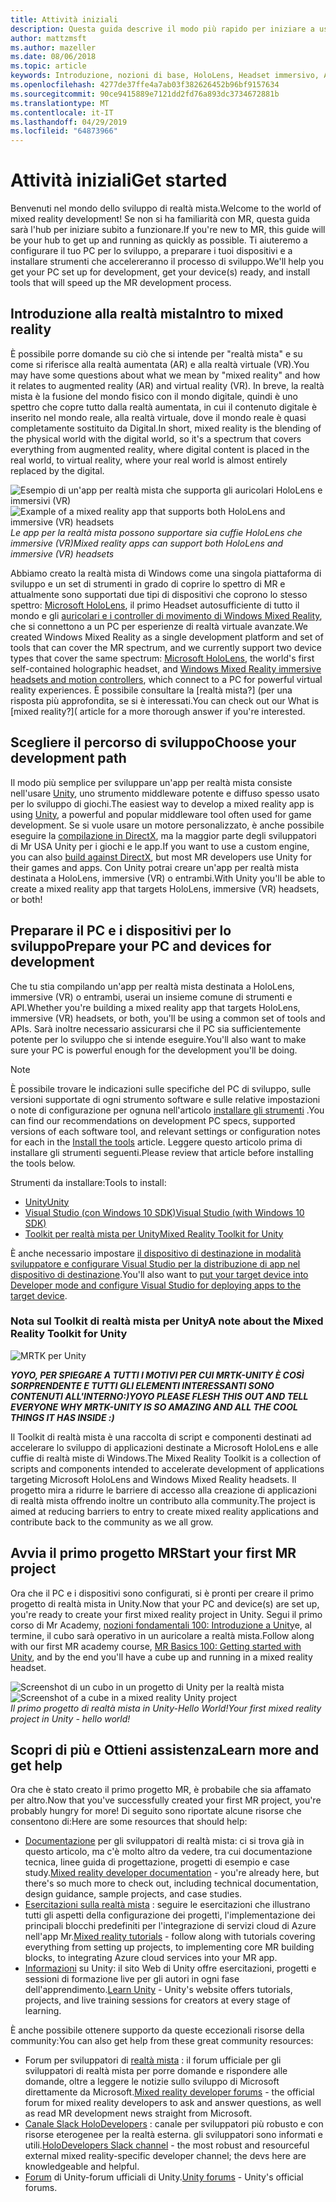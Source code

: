 ```yaml
---
title: Attività iniziali
description: Questa guida descrive il modo più rapido per iniziare a usare lo sviluppo di realtà miste.
author: mattzmsft
ms.author: mazeller
ms.date: 08/06/2018
ms.topic: article
keywords: Introduzione, nozioni di base, HoloLens, Headset immersivo, AR, VR, Unity, Visual Studio, avvio rapido, procedure
ms.openlocfilehash: 4277de37ffe4a7ab03f382626452b96bf9157634
ms.sourcegitcommit: 90ce9415889e7121dd2fd76a893dc3734672881b
ms.translationtype: MT
ms.contentlocale: it-IT
ms.lasthandoff: 04/29/2019
ms.locfileid: "64873966"
---
```

# <a name="get-started"></a><span data-ttu-id="67d70-104">Attività iniziali</span><span class="sxs-lookup"><span data-stu-id="67d70-104">Get started</span></span>

<span data-ttu-id="67d70-105">Benvenuti nel mondo dello sviluppo di realtà mista.</span><span class="sxs-lookup"><span data-stu-id="67d70-105">Welcome to the world of mixed reality development!</span></span> <span data-ttu-id="67d70-106">Se non si ha familiarità con MR, questa guida sarà l'hub per iniziare subito a funzionare.</span><span class="sxs-lookup"><span data-stu-id="67d70-106">If you're new to MR, this guide will be your hub to get up and running as quickly as possible.</span></span> <span data-ttu-id="67d70-107">Ti aiuteremo a configurare il tuo PC per lo sviluppo, a preparare i tuoi dispositivi e a installare strumenti che accelereranno il processo di sviluppo.</span><span class="sxs-lookup"><span data-stu-id="67d70-107">We'll help you get your PC set up for development, get your device(s) ready, and install tools that will speed up the MR development process.</span></span> 

## <a name="intro-to-mixed-reality"></a><span data-ttu-id="67d70-108">Introduzione alla realtà mista</span><span class="sxs-lookup"><span data-stu-id="67d70-108">Intro to mixed reality</span></span>

<span data-ttu-id="67d70-109">È possibile porre domande su ciò che si intende per "realtà mista" e su come si riferisce alla realtà aumentata (AR) e alla realtà virtuale (VR).</span><span class="sxs-lookup"><span data-stu-id="67d70-109">You may have some questions about what we mean by "mixed reality" and how it relates to augmented reality (AR) and virtual reality (VR).</span></span> <span data-ttu-id="67d70-110">In breve, la realtà mista è la fusione del mondo fisico con il mondo digitale, quindi è uno spettro che copre tutto dalla realtà aumentata, in cui il contenuto digitale è inserito nel mondo reale, alla realtà virtuale, dove il mondo reale è quasi completamente sostituito da Digital.</span><span class="sxs-lookup"><span data-stu-id="67d70-110">In short, mixed reality is the blending of the physical world with the digital world, so it's a spectrum that covers everything from augmented reality, where digital content is placed in the real world, to virtual reality, where your real world is almost entirely replaced by the digital.</span></span> 

<span data-ttu-id="67d70-111">![Esempio di un'app per realtà mista che supporta gli auricolari HoloLens e immersivi (VR)](images/mr-island.png)</span><span class="sxs-lookup"><span data-stu-id="67d70-111">![Example of a mixed reality app that supports both HoloLens and immersive (VR) headsets](images/mr-island.png)</span></span><br>
<span data-ttu-id="67d70-112">*Le app per la realtà mista possono supportare sia cuffie HoloLens che immersive (VR)*</span><span class="sxs-lookup"><span data-stu-id="67d70-112">*Mixed reality apps can support both HoloLens and immersive (VR) headsets*</span></span>

<span data-ttu-id="67d70-113">Abbiamo creato la realtà mista di Windows come una singola piattaforma di sviluppo e un set di strumenti in grado di coprire lo spettro di MR e attualmente sono supportati due tipi di dispositivi che coprono lo stesso spettro: [Microsoft HoloLens](https://www.microsoft.com/hololens), il primo Headset autosufficiente di tutto il mondo e gli [auricolari e i controller di movimento di Windows Mixed Reality](https://www.microsoft.com/windows/windows-mixed-reality), che si connettono a un PC per esperienze di realtà virtuale avanzate.</span><span class="sxs-lookup"><span data-stu-id="67d70-113">We created Windows Mixed Reality as a single development platform and set of tools that can cover the MR spectrum, and we currently support two device types that cover the same spectrum: [Microsoft HoloLens](https://www.microsoft.com/hololens), the world's first self-contained holographic headset, and [Windows Mixed Reality immersive headsets and motion controllers](https://www.microsoft.com/windows/windows-mixed-reality), which connect to a PC for powerful virtual reality experiences.</span></span> <span data-ttu-id="67d70-114">È possibile consultare la [realtà mista?] (per una risposta più approfondita, se si è interessati.</span><span class="sxs-lookup"><span data-stu-id="67d70-114">You can check out our What is [mixed reality?]( article for a more thorough answer if you're interested.</span></span>

## <a name="choose-your-development-path"></a><span data-ttu-id="67d70-115">Scegliere il percorso di sviluppo</span><span class="sxs-lookup"><span data-stu-id="67d70-115">Choose your development path</span></span>

<span data-ttu-id="67d70-116">Il modo più semplice per sviluppare un'app per realtà mista consiste nell'usare [Unity](https://unity3d.com), uno strumento middleware potente e diffuso spesso usato per lo sviluppo di giochi.</span><span class="sxs-lookup"><span data-stu-id="67d70-116">The easiest way to develop a mixed reality app is using [Unity](https://unity3d.com), a powerful and popular middleware tool often used for game development.</span></span> <span data-ttu-id="67d70-117">Se si vuole usare un motore personalizzato, è anche possibile eseguire la [compilazione in DirectX](directx-development-overview.md), ma la maggior parte degli sviluppatori di Mr USA Unity per i giochi e le app.</span><span class="sxs-lookup"><span data-stu-id="67d70-117">If you want to use a custom engine, you can also [build against DirectX](directx-development-overview.md), but most MR developers use Unity for their games and apps.</span></span> <span data-ttu-id="67d70-118">Con Unity potrai creare un'app per realtà mista destinata a HoloLens, immersive (VR) o entrambi.</span><span class="sxs-lookup"><span data-stu-id="67d70-118">With Unity you'll be able to create a mixed reality app that targets HoloLens, immersive (VR) headsets, or both!</span></span>

## <a name="prepare-your-pc-and-devices-for-development"></a><span data-ttu-id="67d70-119">Preparare il PC e i dispositivi per lo sviluppo</span><span class="sxs-lookup"><span data-stu-id="67d70-119">Prepare your PC and devices for development</span></span>

<span data-ttu-id="67d70-120">Che tu stia compilando un'app per realtà mista destinata a HoloLens, immersive (VR) o entrambi, userai un insieme comune di strumenti e API.</span><span class="sxs-lookup"><span data-stu-id="67d70-120">Whether you're building a mixed reality app that targets HoloLens, immersive (VR) headsets, or both, you'll be using a common set of tools and APIs.</span></span> <span data-ttu-id="67d70-121">Sarà inoltre necessario assicurarsi che il PC sia sufficientemente potente per lo sviluppo che si intende eseguire.</span><span class="sxs-lookup"><span data-stu-id="67d70-121">You'll also want to make sure your PC is powerful enough for the development you'll be doing.</span></span> 

>[!NOTE]
><span data-ttu-id="67d70-122">È possibile trovare le indicazioni sulle specifiche del PC di sviluppo, sulle versioni supportate di ogni strumento software e sulle relative impostazioni o note di configurazione per ognuna nell'articolo [installare gli strumenti](install-the-tools.md) .</span><span class="sxs-lookup"><span data-stu-id="67d70-122">You can find our recommendations on development PC specs, supported versions of each software tool, and relevant settings or configuration notes for each in the [Install the tools](install-the-tools.md) article.</span></span> <span data-ttu-id="67d70-123">Leggere questo articolo prima di installare gli strumenti seguenti.</span><span class="sxs-lookup"><span data-stu-id="67d70-123">Please review that article before installing the tools below.</span></span>

<span data-ttu-id="67d70-124">Strumenti da installare:</span><span class="sxs-lookup"><span data-stu-id="67d70-124">Tools to install:</span></span>
* [<span data-ttu-id="67d70-125">Unity</span><span class="sxs-lookup"><span data-stu-id="67d70-125">Unity</span></span>](https://store.unity.com/download)
* [<span data-ttu-id="67d70-126">Visual Studio (con Windows 10 SDK)</span><span class="sxs-lookup"><span data-stu-id="67d70-126">Visual Studio (with Windows 10 SDK)</span></span>](https://developer.microsoft.com/windows/downloads)
* [<span data-ttu-id="67d70-127">Toolkit per realtà mista per Unity</span><span class="sxs-lookup"><span data-stu-id="67d70-127">Mixed Reality Toolkit for Unity</span></span>](https://github.com/Microsoft/MixedRealityToolkit-Unity/blob/htk_release/GettingStarted.md)

<span data-ttu-id="67d70-128">È anche necessario impostare [il dispositivo di destinazione in modalità sviluppatore e configurare Visual Studio per la distribuzione di app nel dispositivo di destinazione](using-visual-studio.md).</span><span class="sxs-lookup"><span data-stu-id="67d70-128">You'll also want to [put your target device into Developer mode and configure Visual Studio for deploying apps to the target device](using-visual-studio.md).</span></span>

### <a name="a-note-about-the-mixed-reality-toolkit-for-unity"></a><span data-ttu-id="67d70-129">Nota sul Toolkit di realtà mista per Unity</span><span class="sxs-lookup"><span data-stu-id="67d70-129">A note about the Mixed Reality Toolkit for Unity</span></span>

![MRTK per Unity](images/mrtkandunity.png)<br>

<span data-ttu-id="67d70-131">***YOYO, PER SPIEGARE A TUTTI I MOTIVI PER CUI MRTK-UNITY È COSÌ SORPRENDENTE E TUTTI GLI ELEMENTI INTERESSANTI SONO CONTENUTI ALL'INTERNO:)***</span><span class="sxs-lookup"><span data-stu-id="67d70-131">***YOYO PLEASE FLESH THIS OUT AND TELL EVERYONE WHY MRTK-UNITY IS SO AMAZING AND ALL THE COOL THINGS IT HAS INSIDE :)***</span></span>

<span data-ttu-id="67d70-132">Il Toolkit di realtà mista è una raccolta di script e componenti destinati ad accelerare lo sviluppo di applicazioni destinate a Microsoft HoloLens e alle cuffie di realtà miste di Windows.</span><span class="sxs-lookup"><span data-stu-id="67d70-132">The Mixed Reality Toolkit is a collection of scripts and components intended to accelerate development of applications targeting Microsoft HoloLens and Windows Mixed Reality headsets.</span></span> <span data-ttu-id="67d70-133">Il progetto mira a ridurre le barriere di accesso alla creazione di applicazioni di realtà mista offrendo inoltre un contributo alla community.</span><span class="sxs-lookup"><span data-stu-id="67d70-133">The project is aimed at reducing barriers to entry to create mixed reality applications and contribute back to the community as we all grow.</span></span>

## <a name="start-your-first-mr-project"></a><span data-ttu-id="67d70-134">Avvia il primo progetto MR</span><span class="sxs-lookup"><span data-stu-id="67d70-134">Start your first MR project</span></span>

<span data-ttu-id="67d70-135">Ora che il PC e i dispositivi sono configurati, si è pronti per creare il primo progetto di realtà mista in Unity.</span><span class="sxs-lookup"><span data-stu-id="67d70-135">Now that your PC and device(s) are set up, you're ready to create your first mixed reality project in Unity.</span></span> <span data-ttu-id="67d70-136">Segui il primo corso di Mr Academy, [nozioni fondamentali 100: Introduzione a Unity](holograms-100.md)e, al termine, il cubo sarà operativo in un auricolare a realtà mista.</span><span class="sxs-lookup"><span data-stu-id="67d70-136">Follow along with our first MR academy course, [MR Basics 100: Getting started with Unity](holograms-100.md), and by the end you'll have a cube up and running in a mixed reality headset.</span></span>

<span data-ttu-id="67d70-137">![Screenshot di un cubo in un progetto di Unity per la realtà mista](images/mr-cube.PNG)</span><span class="sxs-lookup"><span data-stu-id="67d70-137">![Screenshot of a cube in a mixed reality Unity project](images/mr-cube.PNG)</span></span><br>
<span data-ttu-id="67d70-138">*Il primo progetto di realtà mista in Unity-Hello World!*</span><span class="sxs-lookup"><span data-stu-id="67d70-138">*Your first mixed reality project in Unity - hello world!*</span></span>

## <a name="learn-more-and-get-help"></a><span data-ttu-id="67d70-139">Scopri di più e Ottieni assistenza</span><span class="sxs-lookup"><span data-stu-id="67d70-139">Learn more and get help</span></span>

<span data-ttu-id="67d70-140">Ora che è stato creato il primo progetto MR, è probabile che sia affamato per altro.</span><span class="sxs-lookup"><span data-stu-id="67d70-140">Now that you've successfully created your first MR project, you're probably hungry for more!</span></span> <span data-ttu-id="67d70-141">Di seguito sono riportate alcune risorse che consentono di:</span><span class="sxs-lookup"><span data-stu-id="67d70-141">Here are some resources that should help:</span></span>
* <span data-ttu-id="67d70-142">[Documentazione](mixed-reality.md) per gli sviluppatori di realtà mista: ci si trova già in questo articolo, ma c'è molto altro da vedere, tra cui documentazione tecnica, linee guida di progettazione, progetti di esempio e case study.</span><span class="sxs-lookup"><span data-stu-id="67d70-142">[Mixed reality developer documentation](mixed-reality.md) - you're already here, but there's so much more to check out, including technical documentation, design guidance, sample projects, and case studies.</span></span>
* <span data-ttu-id="67d70-143">[Esercitazioni sulla realtà mista](tutorials.md) : seguire le esercitazioni che illustrano tutti gli aspetti della configurazione dei progetti, l'implementazione dei principali blocchi predefiniti per l'integrazione di servizi cloud di Azure nell'app Mr.</span><span class="sxs-lookup"><span data-stu-id="67d70-143">[Mixed reality tutorials](tutorials.md) - follow along with tutorials covering everything from setting up projects, to implementing core MR building blocks, to integrating Azure cloud services into your MR app.</span></span>
* <span data-ttu-id="67d70-144">[Informazioni](https://unity3d.com/learn) su Unity: il sito Web di Unity offre esercitazioni, progetti e sessioni di formazione live per gli autori in ogni fase dell'apprendimento.</span><span class="sxs-lookup"><span data-stu-id="67d70-144">[Learn Unity](https://unity3d.com/learn) - Unity's website offers tutorials, projects, and live training sessions for creators at every stage of learning.</span></span>

<span data-ttu-id="67d70-145">È anche possibile ottenere supporto da queste eccezionali risorse della community:</span><span class="sxs-lookup"><span data-stu-id="67d70-145">You can also get help from these great community resources:</span></span>
* <span data-ttu-id="67d70-146">Forum per sviluppatori di [realtà mista](https://forums.hololens.com/) : il forum ufficiale per gli sviluppatori di realtà mista per porre domande e rispondere alle domande, oltre a leggere le notizie sullo sviluppo di Microsoft direttamente da Microsoft.</span><span class="sxs-lookup"><span data-stu-id="67d70-146">[Mixed reality developer forums](https://forums.hololens.com/) - the official forum for mixed reality developers to ask and answer questions, as well as read MR development news straight from Microsoft.</span></span>
* <span data-ttu-id="67d70-147">[Canale Slack HoloDevelopers](https://holodevelopersslack.azurewebsites.net/) : canale per sviluppatori più robusto e con risorse eterogenee per la realtà esterna. gli sviluppatori sono informati e utili.</span><span class="sxs-lookup"><span data-stu-id="67d70-147">[HoloDevelopers Slack channel](https://holodevelopersslack.azurewebsites.net/) - the most robust and resourceful external mixed reality-specific developer channel; the devs here are knowledgeable and helpful.</span></span>
* <span data-ttu-id="67d70-148">[Forum](https://forum.unity3d.com/) di Unity-forum ufficiali di Unity.</span><span class="sxs-lookup"><span data-stu-id="67d70-148">[Unity forums](https://forum.unity3d.com/) - Unity's official forums.</span></span>
